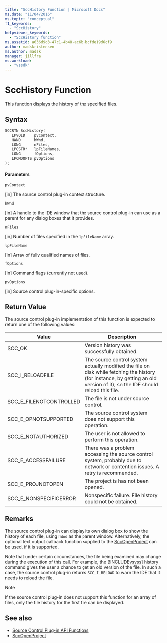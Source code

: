 ```yaml
---
title: "SccHistory Function | Microsoft Docs"
ms.date: "11/04/2016"
ms.topic: "conceptual"
f1_keywords:
  - "SccHistory"
helpviewer_keywords:
  - "SccHistory function"
ms.assetid: a636d9d3-47c1-4b48-ac6b-bcfde19d6cf9
author: madskristensen
ms.author: madsk
manager: jillfra
ms.workload:
  - "vssdk"
---
```

# SccHistory Function
This function displays the history of the specified files.

## Syntax

```cpp
SCCRTN SccHistory(
   LPVOID    pvContext,
   HWND      hWnd,
   LONG      nFiles,
   LPCSTR*   lpFileNames,
   LONG      fOptions,
   LPCMDOPTS pvOptions
);
```

#### Parameters
 `pvContext`

[in] The source control plug-in context structure.

 `hWnd`

[in] A handle to the IDE window that the source control plug-in can use as a parent for any dialog boxes that it provides.

 `nFiles`

[in] Number of files specified in the `lpFileName` array.

 `lpFileName`

[in] Array of fully qualified names of files.

 `fOptions`

[in] Command flags (currently not used).

 `pvOptions`

[in] Source control plug-in-specific options.

## Return Value
 The source control plug-in implementation of this function is expected to return one of the following values:

|Value|Description|
|-----------|-----------------|
|SCC_OK|Version history was successfully obtained.|
|SCC_I_RELOADFILE|The source control system actually modified the file on disk while fetching the history (for instance, by getting an old version of it), so the IDE should reload this file.|
|SCC_E_FILENOTCONTROLLED|The file is not under source control.|
|SCC_E_OPNOTSUPPORTED|The source control system does not support this operation.|
|SCC_E_NOTAUTHORIZED|The user is not allowed to perform this operation.|
|SCC_E_ACCESSFAILURE|There was a problem accessing the source control system, probably due to network or contention issues. A retry is recommended.|
|SCC_E_PROJNOTOPEN|The project is has not been opened.|
|SCC_E_NONSPECIFICERROR|Nonspecific failure. File history could not be obtained.|

## Remarks
 The source control plug-in can display its own dialog box to show the history of each file, using `hWnd` as the parent window. Alternatively, the optional text output callback function supplied to the [SccOpenProject](../extensibility/sccopenproject-function.md) can be used, if it is supported.

 Note that under certain circumstances, the file being examined may change during the execution of this call. For example, the [!INCLUDE[vsvss](../extensibility/includes/vsvss_md.md)] history command gives the user a chance to get an old version of the file. In such a case, the source control plug-in returns `SCC_I_RELOAD` to warn the IDE that it needs to reload the file.

> [!NOTE]
> If the source control plug-in does not support this function for an array of files, only the file history for the first file can be displayed.

## See also
- [Source Control Plug-in API Functions](../extensibility/source-control-plug-in-api-functions.md)
- [SccOpenProject](../extensibility/sccopenproject-function.md)